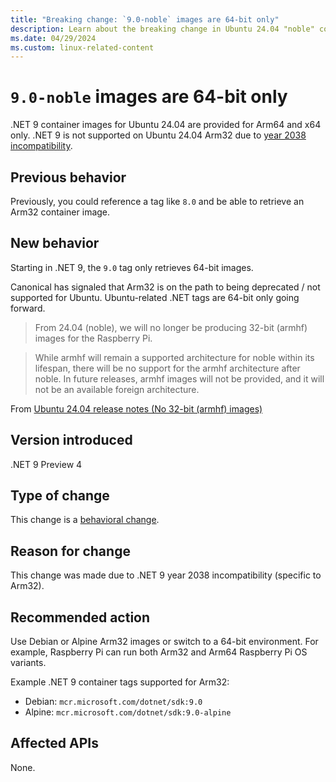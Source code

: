 ```yaml
---
title: "Breaking change: `9.0-noble` images are 64-bit only"
description: Learn about the breaking change in Ubuntu 24.04 "noble" container images.
ms.date: 04/29/2024
ms.custom: linux-related-content
---
```

# `9.0-noble` images are 64-bit only

.NET 9 container images for Ubuntu 24.04 are provided for Arm64 and x64 only. .NET 9 is not supported on Ubuntu 24.04 Arm32 due to [year 2038 incompatibility](../../core-libraries/9.0/y2038-incompatible.md).

## Previous behavior

Previously, you could reference a tag like `8.0` and be able to retrieve an Arm32 container image.

## New behavior

Starting in .NET 9, the `9.0` tag only retrieves 64-bit images.

Canonical has signaled that Arm32 is on the path to being deprecated / not supported for Ubuntu. Ubuntu-related .NET tags are 64-bit only going forward.

> From 24.04 (noble), we will no longer be producing 32-bit (armhf) images for the Raspberry Pi.

> While armhf will remain a supported architecture for noble within its lifespan, there will be no support for the armhf architecture after noble. In future releases, armhf images will not be provided, and it will not be an available foreign architecture.

From [Ubuntu 24.04 release notes (No 32-bit (armhf) images)](https://discourse.ubuntu.com/t/noble-numbat-release-notes/39890#no-32-bit-armhf-images-96)

## Version introduced

.NET 9 Preview 4

## Type of change

This change is a [behavioral change](../../categories.md#binary-compatibility).

## Reason for change

This change was made due to .NET 9 year 2038 incompatibility (specific to Arm32).

## Recommended action

Use Debian or Alpine Arm32 images or switch to a 64-bit environment. For example, Raspberry Pi can run both Arm32 and Arm64 Raspberry Pi OS variants.

Example .NET 9 container tags supported for Arm32:

- Debian: `mcr.microsoft.com/dotnet/sdk:9.0`
- Alpine: `mcr.microsoft.com/dotnet/sdk:9.0-alpine`

## Affected APIs

None.
